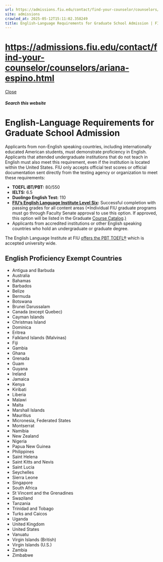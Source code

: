 ```yaml
---
url: https://admissions.fiu.edu/contact/find-your-counselor/counselors/ariana-espino.html
site: admissions
crawled_at: 2025-05-12T15:11:02.358249
title: English-Language Requirements for Graduate School Admission | FIU International Admissions
---
```


# https://admissions.fiu.edu/contact/find-your-counselor/counselors/ariana-espino.html

[ Close ](https://admissions.fiu.edu/international/graduate-school/english-language-proficiency/)
##### Search this website
# English-Language Requirements for Graduate School Admission
Applicants from non-English speaking countries, including internationally educated American students, must demonstrate proficiency in English. Applicants that attended undergraduate institutions that do not teach in English must also meet this requirement, even if the institution is located within the United States. FIU only accepts official test scores or official documentation sent directly from the testing agency or organization to meet these requirements:
  * **TOEFL iBT/PBT:** 80/550
  * **IELTS:** 6.5
  * **Duolingo English Test:** 110
  * **[FIU’s English Language Institute Level Six](https://eli.fiu.edu/programs/intensive-english-program/):** Successful completion with passing grades for all content areas (*Individual FIU graduate programs must go through Faculty Senate approval to use this option. If approved, this option will be listed in the Graduate [Course Catalog](https://catalog.fiu.edu/).[)](https://catalog.fiu.edu/)
  * Applicants from accredited institutions or other English speaking countries who hold an undergraduate or graduate degree.


The English Language Institute at FIU [offers the PBT TOEFL®](https://eli.fiu.edu/programs/toefl-preparation/) which is accepted university wide.
## English Proficiency Exempt Countries
  * Antigua and Barbuda
  * Australia
  * Bahamas
  * Barbados
  * Belize
  * Bermuda
  * Botswana
  * Brunei Darussalam
  * Canada (except Quebec)
  * Cayman Islands
  * Christmas Island
  * Dominica
  * Eritrea
  * Falkland Islands (Malvinas)
  * Fiji
  * Gambia
  * Ghana
  * Grenada
  * Guam
  * Guyana
  * Ireland
  * Jamaica
  * Kenya
  * Kiribati
  * Liberia
  * Malawi
  * Malta
  * Marshall Islands
  * Mauritius
  * Micronesia, Federated States
  * Montserrat
  * Namibia
  * New Zealand
  * Nigeria
  * Papua New Guinea
  * Philippines
  * Saint Helena
  * Saint Kitts and Nevis
  * Saint Lucia
  * Seychelles
  * Sierra Leone
  * Singapore
  * South Africa
  * St Vincent and the Grenadines
  * Swaziland
  * Tanzania
  * Trinidad and Tobago
  * Turks and Caicos
  * Uganda
  * United Kingdom
  * United States
  * Vanuatu
  * Virgin Islands (British)
  * Virgin Islands (U.S.)
  * Zambia
  * Zimbabwe



